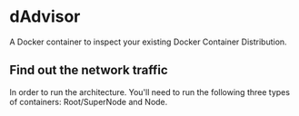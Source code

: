 # dAdvisor
A Docker container to inspect your existing Docker Container Distribution.

## Find out the network traffic
In order to run the architecture. You'll need to run the following three types of containers: Root/SuperNode and Node.

